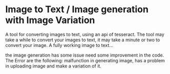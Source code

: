 # Image to Text / Image generation with Image Variation 
A tool for converting images to text, using an api of tesseract.
The tool may take a while to convert your images to text, it may take a minute or two to convert your image.
A fully working image to text...

the image generation has some issue
need some improvement in the code.
The Error are the following: malfunction in generating image, has a problem in uploading image and make a variation of it.

 
